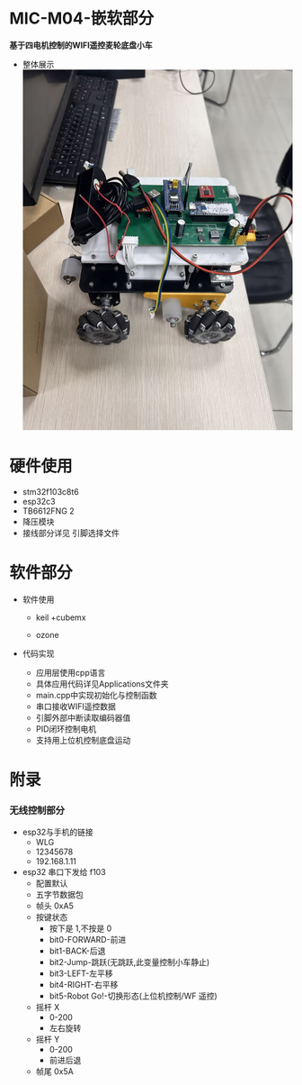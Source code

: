 # MIC-M04-嵌软部分

**基于四电机控制的WIFI遥控麦轮底盘小车**

- 整体展示
  ![Car](M04.jpg)

# 硬件使用

- stm32f103c8t6
- esp32c3
- TB6612FNG   2
- 降压模块
- 接线部分详见    引脚选择文件

# 软件部分

- 软件使用

  - keil +cubemx

  - ozone

- 代码实现

  - 应用层使用cpp语言
  - 具体应用代码详见Applications文件夹
  - main.cpp中实现初始化与控制函数
  - 串口接收WIFI遥控数据
  - 引脚外部中断读取编码器值
  - PID闭环控制电机
  - 支持用上位机控制底盘运动



# 附录

### 无线控制部分

- esp32与手机的链接
  - WLG
  - 12345678
  - 192.168.1.11
- esp32 串口下发给 f103
  - 配置默认
  - 五字节数据包
  - 帧头 0xA5
  - 按键状态
    - 按下是 1,不按是 0
    - bit0-FORWARD-前进
    - bit1-BACK-后退
    - bit2-Jump-跳跃(无跳跃,此变量控制小车静止)
    - bit3-LEFT-左平移
    - bit4-RIGHT-右平移
    - bit5-Robot Go!-切换形态(上位机控制/WF 遥控)
  - 摇杆 X
    - 0-200
    - 左右旋转
  - 摇杆 Y
    - 0-200
    - 前进后退
  - 帧尾 0x5A
